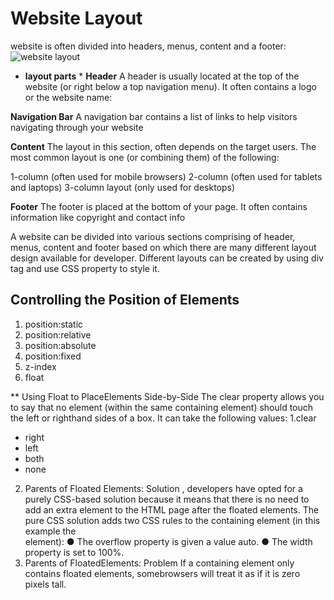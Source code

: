 


# Website Layout
 website is often divided into headers, menus, content and a footer:
![website layout]( https://encrypted-tbn0.gstatic.com/images?q=tbn:ANd9GcQhhe6Zcx_tRytByVS6gKr7eMYKX9ctpFB8aA&usqp=CAU)

 * **layout parts** *
**Header**
A header is usually located at the top of the website (or right below a top navigation menu). It often contains a logo or the website name:

**Navigation Bar**
A navigation bar contains a list of links to help visitors navigating through your website

**Content**
The layout in this section, often depends on the target users. The most common layout is one (or combining them) of the following:

1-column (often used for mobile browsers)
2-column (often used for tablets and laptops)
3-column layout (only used for desktops)

**Footer**
The footer is placed at the bottom of your page. It often contains information like copyright and contact info

A website can be divided into various sections comprising of header, menus, content and footer based on which there are many different layout design available for developer. Different layouts can be created by using div tag and use CSS property to style it.

## Controlling the Position of Elements
1. position:static
2. position:relative
3. position:absolute
4. position:fixed
5. z-index
6. float


** Using Float to PlaceElements Side-by-Side
The clear property allows you
to say that no element (within
the same containing element)
should touch the left or righthand sides of a box. It can take
the following values:
1.clear
* right
* left
* both
* none 
2. Parents of Floated Elements: Solution
, developers have
opted for a purely CSS-based
solution because it means that there is no need to add an extra element to the HTML page after
the floated elements. The pure
CSS solution adds two CSS rules
to the containing element (in this
example the <div> element):
● The overflow property is
given a value auto.
● The width property is set to
100%.
3. Parents of FloatedElements: Problem
If a containing element only
contains floated elements, somebrowsers will treat it as if it is
zero pixels tall.
